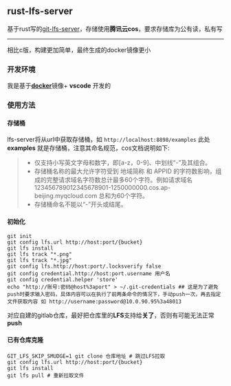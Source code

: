 ## rust-lfs-server

基于rust写的[git-lfs-server](https://github.com/git-lfs/git-lfs/)，存储使用**腾讯云cos**，要求存储库为公有读，私有写

---

相比c版，构建更加简单，最终生成的docker镜像更小


### 开发环境


我是基于[**docker**](https://gist.github.com/inkroom/501548078a930c6f3bd98ea257409648)镜像+ **vscode** 开发的


### 使用方法


#### 存储桶

lfs-server将从url中获取存储桶，如 `http://localhost:8898/examples`  此处 **examples** 就是存储桶，注意其命名规范，cos文档说明如下:

> - 仅支持小写英文字母和数字，即[a-z，0-9]、中划线“-”及其组合。
> - 存储桶名称的最大允许字符受到 地域简称 和 APPID 的字符数影响，组成的完整请求域名字符数总计最多60个字符。例如请求域名 123456789012345678901-1250000000.cos.ap-beijing.myqcloud.com 总和为60个字符。
> - 存储桶命名不能以“-”开头或结尾。




#### 初始化

```shell
git init 
git config lfs.url http://host:port/{bucket}
git lfs install 
git lfs track "*.png" 
git lfs track "*.jpg" 
git config lfs.http://host:port/.locksverify false
git config credential.http://host:port.username 用户名
git config credential.helper 'store' 
echo "http://账号:密码@host%3aport" > ~/.git-credentials ## 这是为了避免push时要求输入密码，具体内容可以在执行了前两条命令的情况下，手动push一次，再去指定文件获取内容 如 http://username:password@10.0.90.95%3a48013
```


对应自建的gitlab仓库，最好把仓库里的**LFS**支持给**关了**，否则有可能无法正常**push**

#### 已有仓库克隆

```shell
GIT_LFS_SKIP_SMUDGE=1 git clone 仓库地址 # 跳过LFS拉取
git config lfs.url http://host:port/{bucket}
git lfs install
git lfs pull # 重新拉取文件
```

